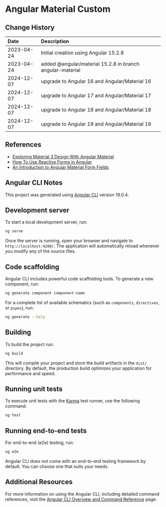 # Angular Material Custom



## Change History
| Date       | Description                                               |
|:-----------|:----------------------------------------------------------|
| 2023-04-24 | Initial creation using Angular 15.2.8                     |
| 2023-04-24 | added @angular/material 15.2.8 in branch angular-material |
| 2024-12-07 | upgrade to Angular 16 and Angular/Material 16             |
| 2024-12-07 | upgrade to Angular 17 and Angular/Material 17             |
| 2024-12-07 | upgrade to Angular 18 and Angular/Material 18             |
| 2024-12-07 | upgrade to Angular 19 and Angular/Material 19             |


## References
* [Exploring Material 3 Design With Angular Material](https://angular-material.dev/articles/angular-material-3)
* [How To Use Reactive Forms in Angular](https://www.digitalocean.com/community/tutorials/angular-reactive-forms-introduction)
* [An Introduction to Angular Material Form Fields](https://medium.com/ngconf/an-introduction-to-angular-material-form-fields-5828b92d3a3c)

## Angular CLI Notes
This project was generated using [Angular CLI](https://github.com/angular/angular-cli) version 19.0.4.

## Development server

To start a local development server, run:

```bash
ng serve
```

Once the server is running, open your browser and navigate to `http://localhost:4200/`. The application will automatically reload whenever you modify any of the source files.

## Code scaffolding

Angular CLI includes powerful code scaffolding tools. To generate a new component, run:

```bash
ng generate component component-name
```

For a complete list of available schematics (such as `components`, `directives`, or `pipes`), run:

```bash
ng generate --help
```

## Building

To build the project run:

```bash
ng build
```

This will compile your project and store the build artifacts in the `dist/` directory. By default, the production build optimizes your application for performance and speed.

## Running unit tests

To execute unit tests with the [Karma](https://karma-runner.github.io) test runner, use the following command:

```bash
ng test
```

## Running end-to-end tests

For end-to-end (e2e) testing, run:

```bash
ng e2e
```

Angular CLI does not come with an end-to-end testing framework by default. You can choose one that suits your needs.

## Additional Resources

For more information on using the Angular CLI, including detailed command references, visit the [Angular CLI Overview and Command Reference](https://angular.dev/tools/cli) page.
